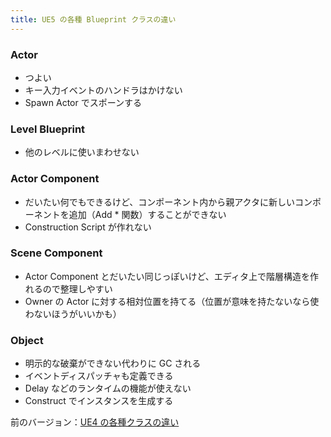 ```yaml
---
title: UE5 の各種 Blueprint クラスの違い
---
```


### Actor

- つよい
- キー入力イベントのハンドラはかけない
- Spawn Actor でスポーンする

### Level Blueprint

- 他のレベルに使いまわせない

### Actor Component

- だいたい何でもできるけど、コンポーネント内から親アクタに新しいコンポーネントを追加（Add * 関数）することができない
- Construction Script が作れない

### Scene Component

- Actor Component とだいたい同じっぽいけど、エディタ上で階層構造を作れるので整理しやすい
- Owner の Actor に対する相対位置を持てる（位置が意味を持たないなら使わないほうがいいかも）

### Object

- 明示的な破棄ができない代わりに GC される
- イベントディスパッチャも定義できる
- Delay などのランタイムの機能が使えない
- Construct でインスタンスを生成する


前のバージョン：[UE4 の各種クラスの違い](https://torus.github.io/2020/07/20/ello-21518769.html)
